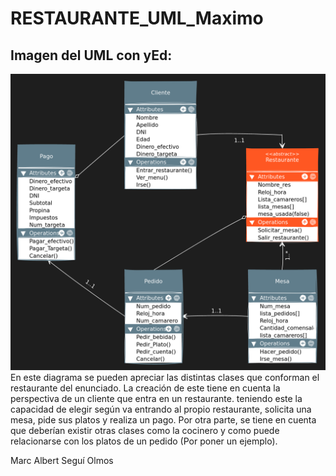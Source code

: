 # RESTAURANTE_UML_Maximo
## Imagen del UML con yEd:
![UML](UML_Restaurante(1).png)
En este diagrama se pueden apreciar las distintas clases que conforman el restaurante del enunciado. La creación de este tiene en cuenta la perspectiva de un cliente que entra en un restaurante. teniendo este la capacidad de elegir según va entrando al propio restaurante, solicita una mesa, pide sus platos y realiza un pago. Por otra parte, se tiene en cuenta que deberían existir otras clases como la cocinero y como puede relacionarse con los platos de un pedido (Por poner un ejemplo).

Marc Albert Seguí Olmos

